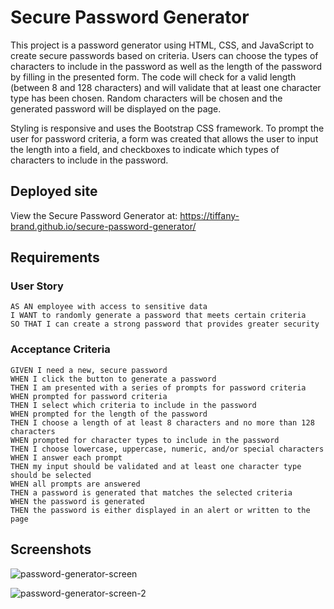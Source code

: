 # Secure Password Generator
This project is a password generator using HTML, CSS, and JavaScript to create secure passwords based on criteria.  Users can choose the types of characters to include in the password as well as the length of the password by filling in the presented form. The code will check for a valid length (between 8 and 128 characters) and will validate that at least one character type has been chosen. Random characters will be chosen and the generated password will be displayed on the page. 

Styling is responsive and uses the Bootstrap CSS framework. To prompt the user for password criteria, a form was created that allows the user to input the length into a field, and checkboxes to indicate which types of characters to include in the password.

## Deployed site

View the Secure Password Generator at: https://tiffany-brand.github.io/secure-password-generator/


## Requirements

### User Story

```
AS AN employee with access to sensitive data
I WANT to randomly generate a password that meets certain criteria
SO THAT I can create a strong password that provides greater security
```

### Acceptance Criteria

```
GIVEN I need a new, secure password
WHEN I click the button to generate a password
THEN I am presented with a series of prompts for password criteria
WHEN prompted for password criteria
THEN I select which criteria to include in the password
WHEN prompted for the length of the password
THEN I choose a length of at least 8 characters and no more than 128 characters
WHEN prompted for character types to include in the password
THEN I choose lowercase, uppercase, numeric, and/or special characters
WHEN I answer each prompt
THEN my input should be validated and at least one character type should be selected
WHEN all prompts are answered
THEN a password is generated that matches the selected criteria
WHEN the password is generated
THEN the password is either displayed in an alert or written to the page
```

## Screenshots

![password-generator-screen](https://user-images.githubusercontent.com/16748389/86188829-dde59100-bb0d-11ea-9af0-22cd2166d3c1.JPG)

![password-generator-screen-2](https://user-images.githubusercontent.com/16748389/86188925-1c7b4b80-bb0e-11ea-9b41-584b8b1077f9.JPG)